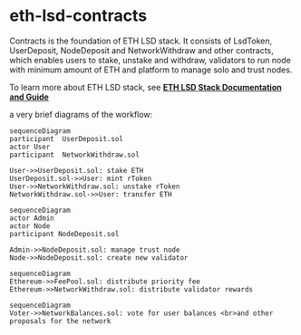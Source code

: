 # eth-lsd-contracts

Contracts is the foundation of ETH LSD stack. It consists of LsdToken, UserDeposit, NodeDeposit and NetworkWithdraw and other contracts, which enables users to stake, unstake and withdraw, validators to run node with minimum amount of ETH and platform to manage solo and trust nodes. 

To learn more about ETH LSD stack, see [**ETH LSD Stack Documentation and Guide**](https://github.com/stafiprotocol/stack-docs/blob/main/README.md#eth-lsd-stack)

a very brief diagrams of the workflow:

```mermaid
sequenceDiagram
participant  UserDeposit.sol
actor User
participant  NetworkWithdraw.sol

User->>UserDeposit.sol: stake ETH
UserDeposit.sol->>User: mint rToken
User->>NetworkWithdraw.sol: unstake rToken 
NetworkWithdraw.sol->>User: transfer ETH
```

```mermaid
sequenceDiagram
actor Admin
actor Node
participant NodeDeposit.sol

Admin->>NodeDeposit.sol: manage trust node
Node->>NodeDeposit.sol: create new validator
```

```mermaid
sequenceDiagram
Ethereum->>FeePool.sol: distribute priority fee
Ethereum->>NetworkWithdraw.sol: distribute validator rewards
```


```mermaid
sequenceDiagram
Voter->>NetworkBalances.sol: vote for user balances <br>and other proposals for the network
```
